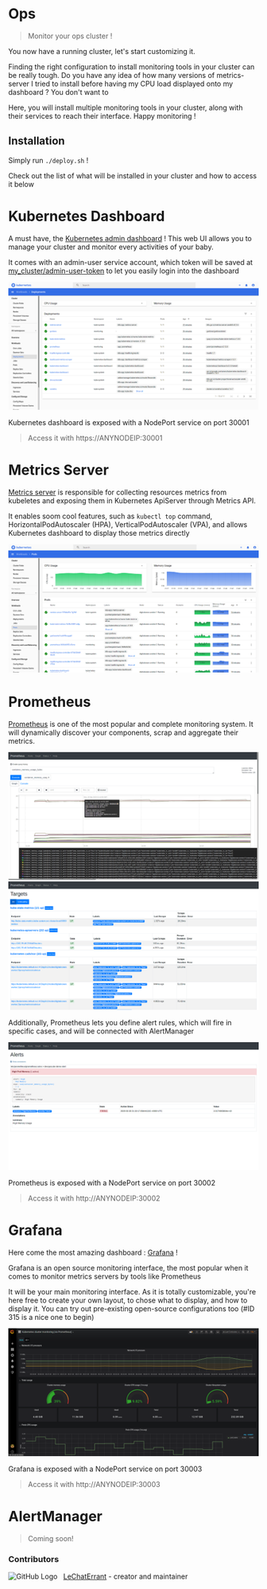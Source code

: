# Ops

> Monitor your ops cluster !

You now have a running cluster, let's start customizing it.

Finding the right configuration to install monitoring tools in your cluster can be really tough. Do you have any idea of how many versions of metrics-server I tried to install before having my CPU load displayed onto my dashboard ? You don't want to

Here, you will install multiple monitoring tools in your cluster, along with their services to reach their interface. Happy monitoring !

## Installation

Simply run `./deploy.sh` !

Check out the list of what will be installed in your cluster and how to access it below

# Kubernetes Dashboard

A must have, the [Kubernetes admin dashboard](https://kubernetes.io/docs/tasks/access-application-cluster/web-ui-dashboard/) ! This web UI allows you to manage your cluster and monitor every activities of your baby.

It comes with an admin-user service account, which token will be saved at [my_cluster/admin-user-token](https://github.com/LeChatErrant/ops/tree/master/my_cluster/admin-user-token) to let you easily login into the dashboard

![Kubernetes Dashboard](/.github/dashboard.png)

Kubernetes dashboard is exposed with a NodePort service on port 30001

> Access it with https://ANYNODEIP:30001

# Metrics Server

[Metrics server](https://github.com/kubernetes-sigs/metrics-server) is responsible for collecting resources metrics from kubeletes and exposing them in Kubernetes ApiServer through Metrics API.

It enables soom cool features, such as `kubectl top` command, HorizontalPodAutoscaler (HPA), VerticalPodAutoscaler (VPA), and allows Kubernetes dashboard to display those metrics directly

![Metrics Server](/.github/metrics-server.png)

# Prometheus

[Prometheus](https://prometheus.io/) is one of the most popular and complete monitoring system. It will dynamically discover your components, scrap and aggregate their metrics.

![Prometheus Metrics](/.github/prometheus-metrics.png)
![Prometheus Autodiscovery](/.github/prometheus-autodiscovery.png)

Additionally, Prometheus lets you define alert rules, which will fire in specific cases, and will be connected with AlertManager

![Prometheus Alerts](/.github/prometheus-alerts.png)

Prometheus is exposed with a NodePort service on port 30002

> Access it with http://ANYNODEIP:30002

# Grafana

Here come the most amazing dashboard : [Grafana](https://grafana.com/) !

Grafana is an open source monitoring interface, the most popular when it comes to monitor metrics servers by tools like Prometheus

It will be your main monitoring interface. As it is totally customizable, you're here free to create your own layout, to chose what to display, and how to display it. You can try out pre-existing open-source configurations too (#ID 315 is a nice one to begin)

![Grafana](/.github/grafana.png)

Grafana is exposed with a NodePort service on port 30003

> Access it with http://ANYNODEIP:30003

# AlertManager

> Coming soon!

### Contributors

![GitHub Logo](https://github.com/LeChatErrant.png?size=30) &nbsp; [LeChatErrant](https://github.com/LeChatErrant) - creator and maintainer
